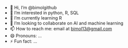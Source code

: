 - 👋 Hi, I’m @bimolgithub
- 👀 I’m interested in python, R, SQL
- 🌱 I’m currently learning R
- 💞️ I’m looking to collaborate on AI and machine learning
- 📫 How to reach me: email at bimol13@gmail.com
- 😄 Pronouns: ...
- ⚡ Fun fact: ...

<!---
bimolgithub/bimolgithub is a ✨ special ✨ repository because its `README.md` (this file) appears on your GitHub profile.
You can click the Preview link to take a look at your changes.
--->
